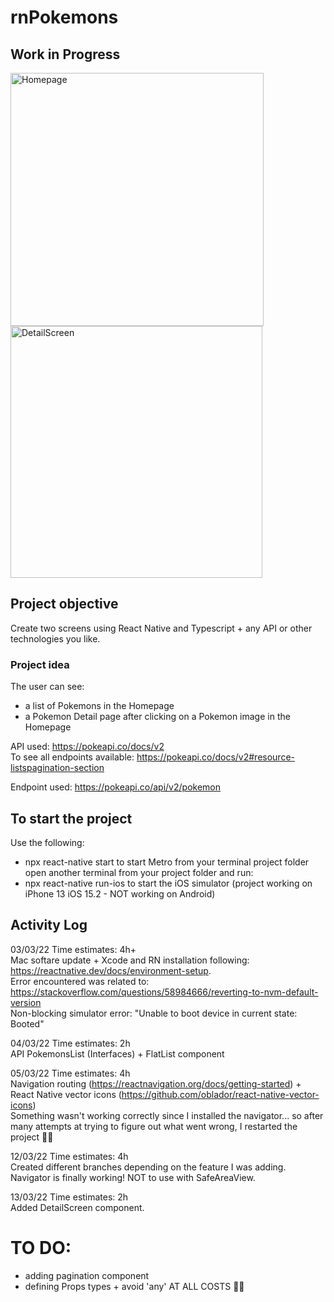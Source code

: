 # rnPokemons

## Work in Progress

<img width="405" alt="Homepage" src="https://user-images.githubusercontent.com/30959973/158058614-74d6c74d-d6da-42df-8802-3000d4efd5c2.png">
<img width="403" alt="DetailScreen" src="https://user-images.githubusercontent.com/30959973/158058616-8eefaa90-7b5a-4300-87d9-b90994b0ab80.png">


## Project objective

Create two screens using React Native and Typescript + any API or other technologies you like.

### Project idea

The user can see:
- a list of Pokemons in the Homepage
- a Pokemon Detail page after clicking on a Pokemon image in the Homepage

API used: https://pokeapi.co/docs/v2 <br/> 
To see all endpoints available: https://pokeapi.co/docs/v2#resource-listspagination-section

Endpoint used: https://pokeapi.co/api/v2/pokemon

## To start the project

Use the following:

- npx react-native start to start Metro from your terminal project folder
open another terminal from your project folder and run:
- npx react-native run-ios to start the iOS simulator (project working on iPhone 13 iOS 15.2 - NOT working on Android)

## Activity Log

03/03/22 Time estimates: 4h+ <br/> 
Mac softare update + Xcode and RN installation following: https://reactnative.dev/docs/environment-setup. <br/> 
Error encountered was related to: https://stackoverflow.com/questions/58984666/reverting-to-nvm-default-version <br/> 
Non-blocking simulator error: "Unable to boot device in current state: Booted" <br/> 

04/03/22 Time estimates: 2h <br/> 
API PokemonsList (Interfaces) + FlatList component 

05/03/22 Time estimates: 4h <br/>
Navigation routing (https://reactnavigation.org/docs/getting-started) + React Native vector icons (https://github.com/oblador/react-native-vector-icons) <br/>
Something wasn't working correctly since I installed the navigator... so after many attempts at trying to figure out what went wrong, I restarted the project 💁‍♀️

12/03/22 Time estimates: 4h <br/>
Created different branches depending on the feature I was adding.
Navigator is finally working! NOT to use with SafeAreaView.

13/03/22 Time estimates: 2h <br/>
Added DetailScreen component.

# <b>TO DO:</b> <br/>
- adding pagination component 
- defining Props types + avoid 'any' AT ALL COSTS 🤦‍♀️
